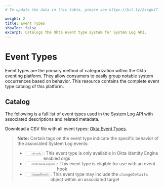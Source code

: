 ```yaml
---
# To update the data in this table, please see https://bit.ly/2xsgk47

weight: 2
title: Event Types
showToc: false
excerpt: Catalogs the Okta event type system for System Log API.
---
```


# Event Types

Event types are the primary method of categorization within the Okta eventing platform. They allow consumers to easily group notable system occurrences based on behavior. This resource contains the complete event type catalog of this platform.

## Catalog

The following is a full list of event types used in the [System Log API](https://developer.okta.com/docs/api/openapi/okta-management/management/tag/SystemLog/) with associated descriptions and related metadata.

Download a CSV file with all event types: [Okta Event Types](/docs/okta-event-types.csv).

>**Note:** Certain tags on the event type indicate the specific behavior of the associated System Log events:<br>
>
> * <span class="event-type-tag">oie-only</span>: This event type is only available in Okta Identity Engine enabled orgs
> * <span class="event-type-tag">event-hook-eligible</span>: This event type is eligible for use with an event hook
> * <span class="event-type-tag">changeDetails</span>: This event type may include the `changeDetails` object within an associated target

<EventTypes />

<style>

.event-type-tag::before {
  content: "";
  padding: 2px 4px;
  font-family: "fontawesome";
}

.event-type-tag {
  display: block;
  float: left;
  margin: 2px;
  padding: 1px 3px;
  border: 1px solid #DCDCDC;
  border-radius: 3px;
  background-color: #ffffff;
  font-size: 0.7em;
  font-family: "Menlo"
}

</style>
